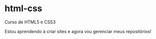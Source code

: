 # html-css
 Curso de HTML5 e CSS3

 Estou aprendendo à criar sites e agora vou gerenciar meus repositórios!
